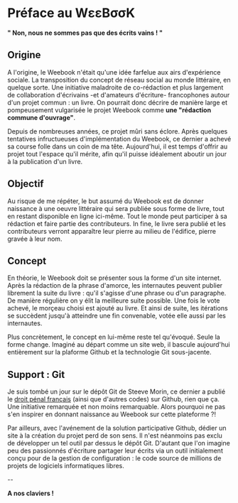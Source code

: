 # Préface au WεεBσσK

**" Non, nous ne sommes pas que des écrits vains ! "**

## Origine

A l'origine, le Weebook n'était qu'une idée farfelue aux airs d'expérience sociale. La transposition du concept de réseau social au monde littéraire, en quelque sorte. Une initiative maladroite de co-rédaction et plus largement de collaboration d'écrivains -et d'amateurs d'écriture- francophones autour d'un projet commun : un livre. On pourrait donc décrire de manière large et pompeusement vulgarisée le projet Weebook comme **une "rédaction commune d'ouvrage"**.

Depuis de nombreuses années, ce projet mûri sans éclore. Après quelques tentatives infructueuses d'implémentation du Weebook, ce dernier a achevé sa course folle dans un coin de ma tête. Aujourd'hui, il est temps d'offrir au projet tout l'espace qu'il mérite, afin qu'il puisse idéalement aboutir un jour à la publication d'un livre.

## Objectif

Au risque de me répéter, le but assumé du Weebook est de donner naissance à une oeuvre littéraire qui sera publiée sous forme de livre, tout en restant disponible en ligne ici-même. Tout le monde peut participer à sa rédaction et faire partie des contributeurs. In fine, le livre sera publié et les contributeurs verront apparaître leur pierre au milieu de l'édifice, pierre gravée à leur nom.

## Concept

En théorie, le Weebook doit se présenter sous la forme d'un site internet. Après la rédaction de la phrase d'amorce, les internautes peuvent publier librement la suite du livre : qu'il s'agisse d'une phrase ou d'un paragraphe. De manière régulière on y élit la meilleure suite possible. Une fois le vote achevé, le morçeau choisi est ajouté au livre. Et ainsi de suite, les itérations se succèdent jusqu'à atteindre une fin convenable, votée elle aussi par les internautes.

Plus concrètement, le concept en lui-même reste tel qu'évoqué. Seule la forme change. Imaginé au départ comme un site web, il bascule aujourd'hui entièrement sur la plaforme Github et la technologie Git sous-jacente.

## Support : Git

Je suis tombé un jour sur le dépôt Git de Steeve Morin, ce dernier a publié le [droit pénal français](https://github.com/steeve/france.code-penal) (ainsi que d'autres codes) sur Github, rien que ça. Une initiative remarquée et non moins remarquable. Alors pourquoi ne pas s'en inspirer en donnant naissance au Weebook sur cette plateforme ?!

Par ailleurs, avec l'avénement de la solution participative Github, dédier un site à la création du projet perd de son sens. Il n'est néanmoins pas exclu de développer un tel outil par dessus le dépôt Git. D'autant que l'on imagine peu des passionnés d'écriture partager leur écrits via un outil initialement conçu pour de la gestion de configuration : le code source de millions de projets de logiciels informatiques libres.

--

**A nos claviers !**
